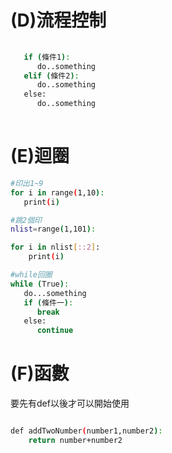 # (D)流程控制
```sh
   
   if (條件1):
      do..something
   elif (條件2):
      do..something
   else:
      do..something
      
```

# (E)迴圈
```sh
#印出1~9
for i in range(1,10):
   print(i)

#跳2個印
nlist=range(1,101):

for i in nlist[::2]:
    print(i)

#while回圈
while (True):
   do...something
   if (條件一):
      break
   else:
      continue

```
# (F)函數
要先有def以後才可以開始使用
```sh

def addTwoNumber(number1,number2):
    return number+number2



```

